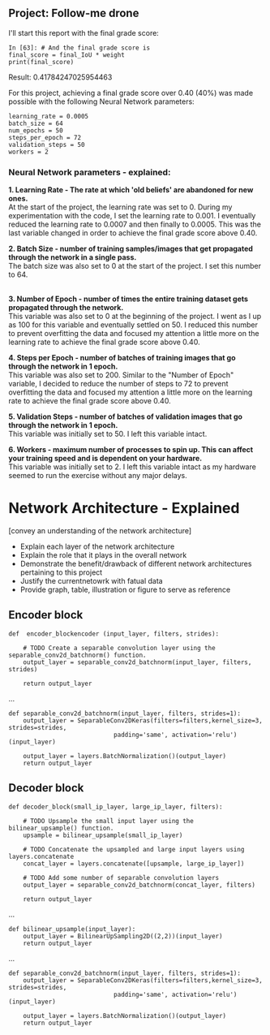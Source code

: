 ## Project: Follow-me drone

I'll start this report with the final grade score:
```
In [63]: # And the final grade score is 
final_score = final_IoU * weight
print(final_score)
```
Result: 0.41784247025954463

For this project, achieving a final grade score over 0.40 (40%) was made possible with the following Neural Network parameters:
```
learning_rate = 0.0005
batch_size = 64
num_epochs = 50
steps_per_epoch = 72
validation_steps = 50
workers = 2
``` 

### Neural Network parameters - explained:<br>
**1. Learning Rate - The rate at which 'old beliefs' are abandoned for new ones.**<br>
At the start of the project, the learning rate was set to 0.  During my experimentation with the code, I set the learning rate to 0.001.  I eventually reduced the learning rate to 0.0007 and then finally to 0.0005.  This was the last variable changed in order to achieve the final grade score above 0.40.<br>

**2. Batch Size - number of training samples/images that get propagated through the network in a single pass.**<br>
The batch size was also set to 0 at the start of the project.  I set this number to 64.<br><br>

**3. Number of Epoch - number of times the entire training dataset gets propagated through the network.**<br>
This variable was also set to 0 at the beginning of the project.  I went as I up as 100 for this variable and eventually settled on 50.  I reduced this number to prevent overfitting the data and focused my attention a little more on the learning rate to achieve the final grade score above 0.40.<br>

**4. Steps per Epoch - number of batches of training images that go through the network in 1 epoch.**<br>
This variable was also set to 200.  Similar to the "Number of Epoch" variable, I decided to reduce the number of steps to 72 to prevent overfitting the data and focused my attention a little more on the learning rate to achieve the final grade score above 0.40.<br>

**5. Validation Steps - number of batches of validation images that go through the network in 1 epoch.**<br>
This variable was initially set to 50.  I left this variable intact.<br>

**6. Workers - maximum number of processes to spin up. This can affect your training speed and is dependent on your hardware.**<br>
This variable was initially set to 2.  I left this variable intact as my hardware seemed to run the exercise without any major delays.<br>

# Network Architecture - Explained
[convey an understanding of the network architecture]
- Explain each layer of the network architecture
- Explain the role that it plays in the overall network
- Demonstrate the benefit/drawback of different network architectures pertaining to this project
- Justify the currentnetowrk with fatual data
- Provide graph, table, illustration or figure to serve as reference

## Encoder block

```
def  encoder_blockencoder (input_layer, filters, strides):
    
    # TODO Create a separable convolution layer using the separable_conv2d_batchnorm() function.
    output_layer = separable_conv2d_batchnorm(input_layer, filters, strides)
    
    return output_layer
```
...
```
def separable_conv2d_batchnorm(input_layer, filters, strides=1):
    output_layer = SeparableConv2DKeras(filters=filters,kernel_size=3, strides=strides,
                             padding='same', activation='relu')(input_layer)
    
    output_layer = layers.BatchNormalization()(output_layer) 
    return output_layer
```

## Decoder block

```
def decoder_block(small_ip_layer, large_ip_layer, filters):
    
    # TODO Upsample the small input layer using the bilinear_upsample() function.
    upsample = bilinear_upsample(small_ip_layer)
    
    # TODO Concatenate the upsampled and large input layers using layers.concatenate
    concat_layer = layers.concatenate([upsample, large_ip_layer])

    # TODO Add some number of separable convolution layers
    output_layer = separable_conv2d_batchnorm(concat_layer, filters)
    
    return output_layer
```
...
```
def bilinear_upsample(input_layer):
    output_layer = BilinearUpSampling2D((2,2))(input_layer)
    return output_layer
```
...
```
def separable_conv2d_batchnorm(input_layer, filters, strides=1):
    output_layer = SeparableConv2DKeras(filters=filters,kernel_size=3, strides=strides,
                             padding='same', activation='relu')(input_layer)
    
    output_layer = layers.BatchNormalization()(output_layer) 
    return output_layer
```